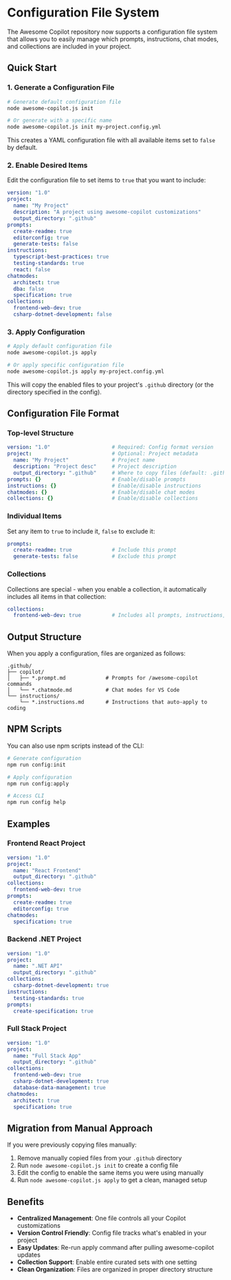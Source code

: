 # Configuration File System

The Awesome Copilot repository now supports a configuration file system that allows you to easily manage which prompts, instructions, chat modes, and collections are included in your project.

## Quick Start

### 1. Generate a Configuration File

```bash
# Generate default configuration file
node awesome-copilot.js init

# Or generate with a specific name
node awesome-copilot.js init my-project.config.yml
```

This creates a YAML configuration file with all available items set to `false` by default.

### 2. Enable Desired Items

Edit the configuration file to set items to `true` that you want to include:

```yaml
version: "1.0"
project:
  name: "My Project"
  description: "A project using awesome-copilot customizations"
  output_directory: ".github"
prompts:
  create-readme: true
  editorconfig: true
  generate-tests: false
instructions:
  typescript-best-practices: true
  testing-standards: true
  react: false
chatmodes:
  architect: true
  dba: false
  specification: true
collections:
  frontend-web-dev: true
  csharp-dotnet-development: false
```

### 3. Apply Configuration

```bash
# Apply default configuration file
node awesome-copilot.js apply

# Or apply specific configuration file  
node awesome-copilot.js apply my-project.config.yml
```

This will copy the enabled files to your project's `.github` directory (or the directory specified in the config).

## Configuration File Format

### Top-level Structure

```yaml
version: "1.0"                    # Required: Config format version
project:                          # Optional: Project metadata
  name: "My Project"              # Project name
  description: "Project desc"     # Project description  
  output_directory: ".github"     # Where to copy files (default: .github)
prompts: {}                       # Enable/disable prompts
instructions: {}                  # Enable/disable instructions
chatmodes: {}                     # Enable/disable chat modes
collections: {}                   # Enable/disable collections
```

### Individual Items

Set any item to `true` to include it, `false` to exclude it:

```yaml
prompts:
  create-readme: true             # Include this prompt
  generate-tests: false           # Exclude this prompt
```

### Collections

Collections are special - when you enable a collection, it automatically includes all items in that collection:

```yaml
collections:
  frontend-web-dev: true          # Includes all prompts, instructions, and chat modes in this collection
```

## Output Structure

When you apply a configuration, files are organized as follows:

```
.github/
├── copilot/
│   ├── *.prompt.md             # Prompts for /awesome-copilot commands
│   └── *.chatmode.md           # Chat modes for VS Code
└── instructions/
    └── *.instructions.md       # Instructions that auto-apply to coding
```

## NPM Scripts

You can also use npm scripts instead of the CLI:

```bash
# Generate configuration
npm run config:init

# Apply configuration
npm run config:apply

# Access CLI
npm run config help
```

## Examples

### Frontend React Project

```yaml
version: "1.0"
project:
  name: "React Frontend"
  output_directory: ".github"
collections:
  frontend-web-dev: true
prompts:
  create-readme: true
  editorconfig: true
chatmodes:
  specification: true
```

### Backend .NET Project

```yaml
version: "1.0"
project:
  name: ".NET API"
  output_directory: ".github"
collections:
  csharp-dotnet-development: true
instructions:
  testing-standards: true
prompts:
  create-specification: true
```

### Full Stack Project

```yaml
version: "1.0"
project:
  name: "Full Stack App"
  output_directory: ".github"
collections:
  frontend-web-dev: true
  csharp-dotnet-development: true
  database-data-management: true
chatmodes:
  architect: true
  specification: true
```

## Migration from Manual Approach

If you were previously copying files manually:

1. Remove manually copied files from your `.github` directory
2. Run `node awesome-copilot.js init` to create a config file
3. Edit the config to enable the same items you were using manually
4. Run `node awesome-copilot.js apply` to get a clean, managed setup

## Benefits

- **Centralized Management**: One file controls all your Copilot customizations
- **Version Control Friendly**: Config file tracks what's enabled in your project
- **Easy Updates**: Re-run apply command after pulling awesome-copilot updates
- **Collection Support**: Enable entire curated sets with one setting
- **Clean Organization**: Files are organized in proper directory structure